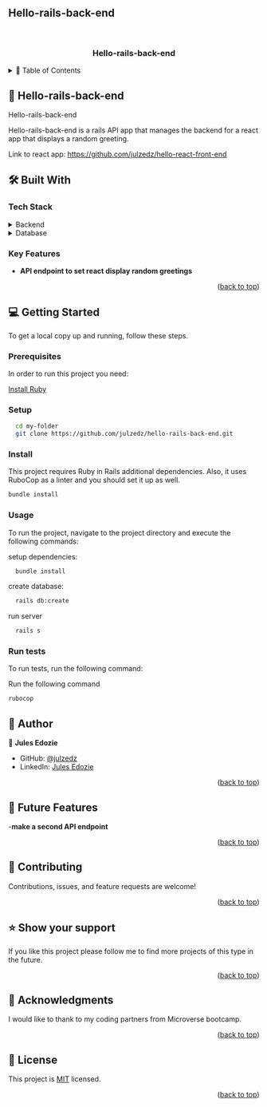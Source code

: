 ## Hello-rails-back-end

<a name="readme-top"></a>
<div align="center">
  <br/>
  <h3><b>Hello-rails-back-end</b></h3>
</div>
<details>
<summary> 📗 Table of Contents </summary>

- [📖 Hello-rails-back-end](#about-project)
  - [🛠 Built With ](#-built-with-)
    - [Tech Stack ](#tech-stack-)
    - [Key Features ](#key-features-)
  - [💻 Getting Started ](#-getting-started-)
    - [Prerequisites](#prerequisites)
    - [Setup](#setup)
    - [Install](#install)
    - [Usage](#usage)
    - [Run tests](#run-tests)
  - [👥 Authors ](#authors)
  - [🔭 Future Features ](#-future-features-)
  - [🤝 Contributing ](#-contributing-)
  - [🙏 Support](#support)
  - [🙏 Acknowledgements](#acknowledgements)
  - [📝 License ](#-license-)
</details>

## 📖 Hello-rails-back-end 

<a name="about-project">Hello-rails-back-end</a>

Hello-rails-back-end is a rails API app that manages the backend for a react app that displays a random greeting.

Link to react app: https://github.com/julzedz/hello-react-front-end

## 🛠 Built With <a name="built-with"></a>

### Tech Stack <a name="tech-stack"></a>

<details>
<summary>Backend</summary>
  <ul>
    <li><a href="https://www.ruby-lang.org/es/">Ruby</a></li>
  </ul>
</details>
  <details>
    <summary>Database</summary>
  <ul>
    <li><a href="https://www.postgresql.org/">Postgresql</a></li>
  </ul>
  </details>

### Key Features <a name="key-features"></a>

- **API endpoint to set react display random greetings**

<p align="right">(<a href="#readme-top">back to top</a>)</p>


## 💻 Getting Started <a name="getting-started"></a>

To get a local copy up and running, follow these steps.

### Prerequisites

In order to run this project you need:

[Install Ruby](https://www.ruby-lang.org/en/documentation/installation/)

### Setup

```sh
  cd my-folder
  git clone https://github.com/julzedz/hello-rails-back-end.git
```

### Install

This project requires Ruby in Rails additional dependencies. Also, it uses RuboCop as a linter and you should set it up as well.

```sh
bundle install
```

### Usage

To run the project, navigate to the project directory and execute the following commands:

setup dependencies:

```sh
  bundle install
```

create database:

```sh
  rails db:create
```

run server

```sh
  rails s
```

### Run tests

To run tests, run the following command:

Run the following command
```sh
rubocop
```

## 👥 Author <a name="authors"></a>


👤 **Jules Edozie**

- GitHub: [@julzedz](https://github.com/julzedz)
- LinkedIn: [Jules Edozie](https://www.linkedin.com/in/julesedozie/)


<p align="right">(<a href="#readme-top">back to top</a>)</p>

## 🔭 Future Features <a name="future-features"></a>

-**make a second API endpoint**

<p align="right">(<a href="#readme-top">back to top</a>)</p>

## 🤝 Contributing <a name="contributing"></a>

Contributions, issues, and feature requests are welcome!

<p align="right">(<a href="#readme-top">back to top</a>)</p>

## ⭐️ Show your support <a name="support"></a>

If you like this project please follow me to find more projects of this type in the future.

<p align="right">(<a href="#readme-top">back to top</a>)</p>

## 🙏 Acknowledgments <a name="acknowledgements"></a>

I would like to thank to my coding partners from Microverse bootcamp.

<p align="right">(<a href="#readme-top">back to top</a>)</p>

## 📝 License <a name="license"></a>

This project is [MIT](./LICENSE) licensed.

<p align="right">(<a href="#readme-top">back to top</a>)</p>
